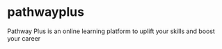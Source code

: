 # pathwayplus
Pathway Plus is an online learning platform to uplift your skills and boost your career
